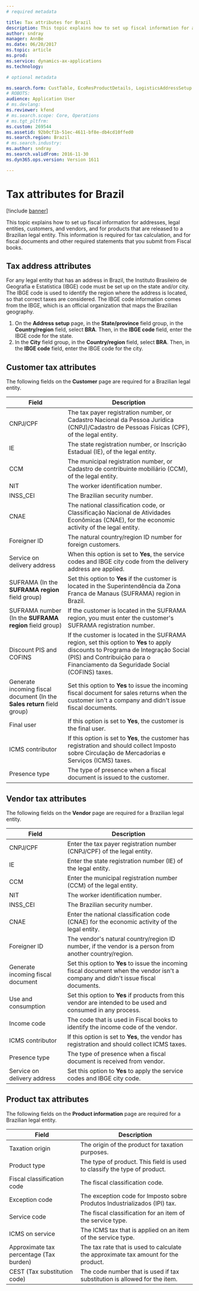 ```yaml
---
# required metadata

title: Tax attributes for Brazil
description: This topic explains how to set up fiscal information for addresses, legal entities, customers, and vendors, and for products that are released to a Brazilian legal entity. This information is required for tax calculation, and for fiscal documents and other required statements that you submit from Fiscal books.
author: sndray
manager: AnnBe
ms.date: 06/20/2017
ms.topic: article
ms.prod: 
ms.service: dynamics-ax-applications
ms.technology: 

# optional metadata

ms.search.form: CustTable, EcoResProductDetails, LogisticsAddressSetup
# ROBOTS: 
audience: Application User
# ms.devlang: 
ms.reviewer: kfend
# ms.search.scope: Core, Operations
# ms.tgt_pltfrm: 
ms.custom: 269544
ms.assetid: 92b0cf1b-51ec-4611-bf8e-db4cd10ffed0
ms.search.region: Brazil
# ms.search.industry: 
ms.author: sndray
ms.search.validFrom: 2016-11-30
ms.dyn365.ops.version: Version 1611

---
```


# Tax attributes for Brazil

[!include [banner](../includes/banner.md)]

This topic explains how to set up fiscal information for addresses, legal entities, customers, and vendors, and for products that are released to a Brazilian legal entity. This information is required for tax calculation, and for fiscal documents and other required statements that you submit from Fiscal books.

Tax address attributes
----------------------

For any legal entity that has an address in Brazil, the Instituto Brasileiro de Geografia e Estatística (IBGE) code must be set up on the state and/or city. The IBGE code is used to identify the region where the address is located, so that correct taxes are considered. The IBGE code information comes from the IBGE, which is an official organization that maps the Brazilian geography.

1.  On the **Address setup** page, in the **State/province** field group, in the **Country/region** field, select **BRA**. Then, in the **IBGE code** field, enter the IBGE code for the state.
2.  In the **City** field group, in the **Country/region** field, select **BRA**. Then, in the **IBGE code** field, enter the IBGE code for the city.

## Customer tax attributes
The following fields on the **Customer** page are required for a Brazilian legal entity.

| Field                                                                   | Description                                                                                                                                                                                                       |
|-------------------------------------------------------------------------|-------------------------------------------------------------------------------------------------------------------------------------------------------------------------------------------------------------------|
| CNPJ/CPF                                                                | The tax payer registration number, or Cadastro Nacional da Pessoa Jurídica (CNPJ)/Cadastro de Pessoas Físicas (CPF), of the legal entity.                                                                         |
| IE                                                                      | The state registration number, or Inscrição Estadual (IE), of the legal entity.                                                                                                                                   |
| CCM                                                                     | The municipal registration number, or Cadastro de contribuinte mobiliário (CCM), of the legal entity.                                                                                                             |
| NIT                                                                     | The worker identification number.                                                                                                                                                                                 |
| INSS\_CEI                                                               | The Brazilian security number.                                                                                                                                                                                    |
| CNAE                                                                    | The national classification code, or Classificação Nacional de Atividades Econômicas (CNAE), for the economic activity of the legal entity.                                                                       |
| Foreigner ID                                                            | The natural country/region ID number for foreign customers.                                                                                                                                                       |
| Service on delivery address                                             | When this option is set to **Yes**, the service codes and IBGE city code from the delivery address are applied.                                                                                                   |
| SUFRAMA (In the **SUFRAMA region** field group)                         | Set this option to **Yes** if the customer is located in the Superintendência da Zona Franca de Manaus (SUFRAMA) region in Brazil.                                                                                |
| SUFRAMA number (In the **SUFRAMA region** field group)                  | If the customer is located in the SUFRAMA region, you must enter the customer's SUFRAMA registration number.                                                                                                      |
| Discount PIS and COFINS                                                 | If the customer is located in the SUFRAMA region, set this option to **Yes** to apply discounts to Programa de Integração Social (PIS) and Contribuição para o Financiamento da Seguridade Social (COFINS) taxes. |
| Generate incoming fiscal document (In the **Sales return** field group) | Set this option to **Yes** to issue the incoming fiscal document for sales returns when the customer isn't a company and didn't issue fiscal documents.                                                           |
| Final user                                                              | If this option is set to **Yes**, the customer is the final user.                                                                                                                                                 |
| ICMS contributor                                                        | If this option is set to **Yes**, the customer has registration and should collect Imposto sobre Circulação de Mercadorias e Serviços (ICMS) taxes.                                                               |
| Presence type                                                           | The type of presence when a fiscal document is issued to the customer.                                                                                                                                            |

## Vendor tax attributes
The following fields on the **Vendor** page are required for a Brazilian legal entity.

| Field                             | Description                                                                                                                         |
|-----------------------------------|-------------------------------------------------------------------------------------------------------------------------------------|
| CNPJ/CPF                          | Enter the tax payer registration number (CNPJ/CPF) of the legal entity.                                                             |
| IE                                | Enter the state registration number (IE) of the legal entity.                                                                       |
| CCM                               | Enter the municipal registration number (CCM) of the legal entity.                                                                  |
| NIT                               | The worker identification number.                                                                                                   |
| INSS\_CEI                         | The Brazilian security number.                                                                                                      |
| CNAE                              | Enter the national classification code (CNAE) for the economic activity of the legal entity.                                        |
| Foreigner ID                      | The vendor's natural country/region ID number, if the vendor is a person from another country/region.                               |
| Generate incoming fiscal document | Set this option to **Yes** to issue the incoming fiscal document when the vendor isn't a company and didn't issue fiscal documents. |
| Use and consumption               | Set this option to **Yes** if products from this vendor are intended to be used and consumed in any process.                        |
| Income code                       | The code that is used in Fiscal books to identify the income code of the vendor.                                                    |
| ICMS contributor                  | If this option is set to **Yes**, the vendor has registration and should collect ICMS taxes.                                        |
| Presence type                     | The type of presence when a fiscal document is received from vendor.                                                                |
| Service on delivery address       | Set this option to **Yes** to apply the service codes and IBGE city code.                                                           |

## Product tax attributes
The following fields on the **Product information** page are required for a Brazilian legal entity.

| Field                                   | Description                                                                        |
|-----------------------------------------|------------------------------------------------------------------------------------|
| Taxation origin                         | The origin of the product for taxation purposes.                                   |
| Product type                            | The type of product. This field is used to classify the type of product.           |
| Fiscal classification code              | The fiscal classification code.                                                    |
| Exception code                          | The exception code for Imposto sobre Produtos Industrializados (IPI) tax.          |
| Service code                            | The fiscal classification for an item of the service type.                         |
| ICMS on service                         | The ICMS tax that is applied on an item of the service type.                       |
| Approximate tax percentage (Tax burden) | The tax rate that is used to calculate the approximate tax amount for the product. |
| CEST (Tax substitution code)            | The code number that is used if tax substitution is allowed for the item.          |





